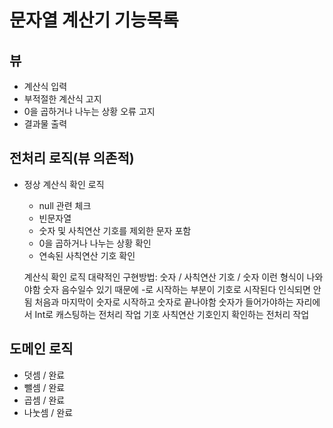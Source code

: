# 문자열 계산기 기능목록

## 뷰 
- 계산식 입력
- 부적절한 계산식 고지 
- 0을 곱하거나 나누는 상황 오류 고지
- 결과물 출력 

## 전처리 로직(뷰 의존적) 
- 정상 계산식 확인 로직
  - null 관련 체크
  - 빈문자열
  - 숫자 및 사칙연산 기호를 제외한 문자 포함  
  - 0을 곱하거나 나누는 상황 확인
  - 연속된 사칙연산 기호 확인


  계산식 확인 로직 대략적인 구현방법:
  숫자 / 사칙연산 기호 / 숫자 이런 형식이 나와야함
  숫자 음수일수 있기 때문에 -로 시작하는 부분이 기호로 시작된다 인식되면 안됨
  처음과 마지막이 숫자로 시작하고 숫자로 끝나야함
  숫자가 들어가야하는 자리에서 Int로 캐스팅하는 전처리 작업
  기호 사칙연산 기호인지 확인하는 전처리 작업 


## 도메인 로직
- 덧셈 / 완료
- 뺄셈 / 완료
- 곱셈 / 완료
- 나눗셈 / 완료